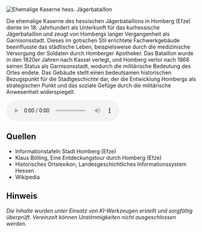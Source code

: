![Ehemalige Kaserne hess. Jägerbataillon](./images/homberg/p22.jpg)

Die ehemalige Kaserne des hessischen Jägerbataillons in Homberg (Efze) diente im 18. Jahrhundert als Unterkunft für das kurhessische Jägerbataillon und zeugt von Hombergs langer Vergangenheit als Garnisonsstadt. Dieses im gotischen Stil errichtete Fachwerkgebäude beeinflusste das städtische Leben, beispielsweise durch die medizinische Versorgung der Soldaten durch Homberger Apotheker. Das Bataillon wurde in den 1820er Jahren nach Kassel verlegt, und Homberg verlor nach 1866 seinen Status als Garnisonsstadt, wodurch die militärische Bedeutung des Ortes endete. Das Gebäude stellt einen bedeutsamen historischen Bezugspunkt für die Stadtgeschichte dar, der die Entwicklung Hombergs als strategischen Punkt und das soziale Gefüge durch die militärische Anwesenheit widerspiegelt.

<audio controls class="full-width-audio">
  <source src="locales/homberg/de/p22.mp3" type="audio/mpeg">
  Dein Browser unterstützt kein Audioelement.
</audio>

## Quellen

- Informationstafeln Stadt Homberg (Efze)
- Klaus Bölling, Eine Entdeckungstour durch Homberg (Efze)
- Historisches Ortslexikon, Landesgeschichtliches Informationssystem Hessen
- Wikipedia

## Hinweis

_Die Inhalte wurden unter Einsatz von KI-Werkzeugen erstellt und sorgfältig überprüft. Vereinzelt können Unstimmigkeiten nicht ausgeschlossen werden._